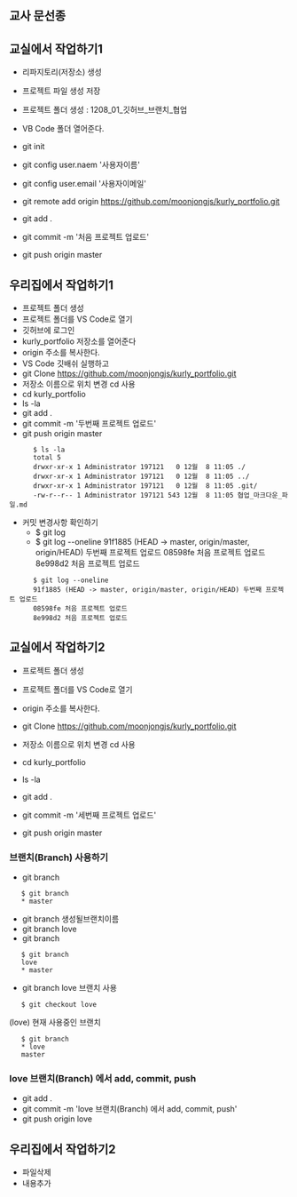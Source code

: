 ## 교사 문선종
## 교실에서 작업하기1
   - 리파지토리(저장소) 생성
   - 프로젝트 파일 생성 저장

   - 프로젝트 폴더 생성 : 1208_01_깃허브_브랜치_협업
   - VB Code 폴더 열어준다.
   - git init
   - git config user.naem '사용자이름'
   - git config user.email '사용자이메일'
   - git remote add origin  https://github.com/moonjongjs/kurly_portfolio.git
   - git add .
   - git commit -m '처음 프로젝트 업로드'
   - git push origin master

## 우리집에서 작업하기1
   - 프로젝트 폴더 생성
   - 프로젝트 폴더를 VS Code로 열기
   - 깃허브에 로그인
   - kurly_portfolio 저장소를 열어준다
   - origin 주소를 복사한다.
   - VS Code 깃배쉬 실행하고
   - git Clone https://github.com/moonjongjs/kurly_portfolio.git
   - 저장소 이름으로 위치 변경 cd 사용
   - cd kurly_portfolio 
   - ls -la   
   - git add .
   - git commit -m '두번째 프로젝트 업로드'
   - git push origin master

``````   
      $ ls -la
      total 5
      drwxr-xr-x 1 Administrator 197121   0 12월  8 11:05 ./
      drwxr-xr-x 1 Administrator 197121   0 12월  8 11:05 ../
      drwxr-xr-x 1 Administrator 197121   0 12월  8 11:05 .git/
      -rw-r--r-- 1 Administrator 197121 543 12월  8 11:05 협업_마크다운_파일.md
``````   
   - 커밋 변경사항 확인하기
     * $ git log   
     * $ git log --oneline
       91f1885 (HEAD -> master, origin/master, origin/HEAD) 두번째 프로젝트 업로드
       08598fe 처음 프로젝트 업로드
       8e998d2 처음 프로젝트 업로드
``````
      $ git log --oneline
      91f1885 (HEAD -> master, origin/master, origin/HEAD) 두번째 프로젝트 업로드
      08598fe 처음 프로젝트 업로드
      8e998d2 처음 프로젝트 업로드
``````
## 교실에서 작업하기2
   - 프로젝트 폴더 생성
   - 프로젝트 폴더를 VS Code로 열기
  
   - origin 주소를 복사한다.
   - git Clone https://github.com/moonjongjs/kurly_portfolio.git
   - 저장소 이름으로 위치 변경 cd 사용
   - cd kurly_portfolio 
   - ls -la   
   - git add .
   - git commit -m '세번째 프로젝트 업로드'
   - git push origin master
### 브랜치(Branch) 사용하기
   - git branch
``````   
   $ git branch
   * master
``````   
   - git branch 생성될브랜치이름
   - git branch love
   - git branch
``````   
   $ git branch
   love
   * master
``````
   - git branch love 브랜치 사용
``````    
   $ git checkout love
``````   
   (love) 현재 사용중인 브랜치
``````   
   $ git branch
   * love
   master
``````   


### love 브랜치(Branch) 에서 add, commit, push
   - git add .
   - git commit -m 'love 브랜치(Branch) 에서 add, commit, push'
   - git push origin love



## 우리집에서 작업하기2
   - 파일삭제
   - 내용추가